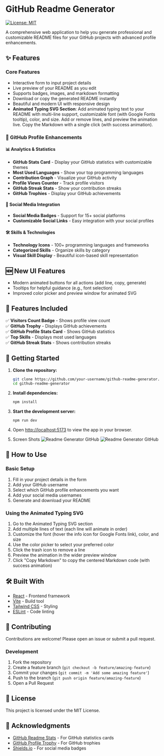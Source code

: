 # GitHub Readme Generator

[![License: MIT](https://img.shields.io/badge/License-MIT-yellow.svg)](https://opensource.org/licenses/MIT)

A comprehensive web application to help you generate professional and customizable README files for your GitHub projects with advanced profile enhancements.

## ✨ Features

### Core Features
- Interactive form to input project details
- Live preview of your README as you edit
- Supports badges, images, and markdown formatting
- Download or copy the generated README instantly
- Beautiful and modern UI with responsive design
- **Animated Typing SVG Section**: Add animated typing text to your README with multi-line support, customizable font (with Google Fonts tooltip), color, and size. Add or remove lines, and preview the animation live. Copy the Markdown with a single click (with success animation).

### 🚀 GitHub Profile Enhancements

#### 📊 Analytics & Statistics
- **GitHub Stats Card** - Display your GitHub statistics with customizable themes
- **Most Used Languages** - Show your top programming languages
- **Contribution Graph** - Visualize your GitHub activity
- **Profile Views Counter** - Track profile visitors
- **GitHub Streak Stats** - Show your contribution streaks
- **GitHub Trophies** - Display your GitHub achievements

#### 📱 Social Media Integration
- **Social Media Badges** - Support for 15+ social platforms
- **Customizable Social Links** - Easy integration with your social profiles

#### 🛠️ Skills & Technologies
- **Technology Icons** - 100+ programming languages and frameworks
- **Categorized Skills** - Organize skills by category
- **Visual Skill Display** - Beautiful icon-based skill representation

## 🆕 New UI Features
- Modern animated buttons for all actions (add line, copy, generate)
- Tooltips for helpful guidance (e.g., font selection)
- Improved color picker and preview window for animated SVG

## 🎯 Features Included

✅ **Visitors Count Badge** - Shows profile view count  
✅ **GitHub Trophy** - Displays GitHub achievements  
✅ **GitHub Profile Stats Card** - Shows GitHub statistics  
✅ **Top Skills** - Displays most used languages  
✅ **GitHub Streak Stats** - Shows contribution streaks  

## 🚀 Getting Started

1. **Clone the repository:**
    ```bash
    git clone https://github.com/your-username/github-readme-generator.git
    cd github-readme-generator
    ```

2. **Install dependencies:**
    ```bash
    npm install
    ```

3. **Start the development server:**
    ```bash
    npm run dev
    ```

4. Open [http://localhost:5173](http://localhost:5173) to view the app in your browser.

5. Screen Shots ![Readme Generator GitHub](https://github.com/abhijeetBhale/Portfolio/blob/058af283a0133c9718137c82755af89a34f5b30b/assets/readme-generator-ss.png)
![Readme Generator GitHub](https://github.com/abhijeetBhale/Portfolio/blob/058af283a0133c9718137c82755af89a34f5b30b/assets/readme-generator-ss2.png)

## 📖 How to Use

### Basic Setup
1. Fill in your project details in the form
2. Add your GitHub username
3. Select which GitHub profile enhancements you want
4. Add your social media usernames
5. Generate and download your README

### Using the Animated Typing SVG
1. Go to the Animated Typing SVG section
2. Add multiple lines of text (each line will animate in order)
3. Customize the font (hover the info icon for Google Fonts link), color, and size
4. Use the color picker to select your preferred color
5. Click the trash icon to remove a line
6. Preview the animation in the wider preview window
7. Click "Copy Markdown" to copy the centered Markdown code (with success animation)

## 🛠️ Built With

- [React](https://react.dev/) - Frontend framework
- [Vite](https://vitejs.dev/) - Build tool
- [Tailwind CSS](https://tailwindcss.com/) - Styling
- [ESLint](https://eslint.org/) - Code linting

## 🤝 Contributing

Contributions are welcome! Please open an issue or submit a pull request.

### Development
1. Fork the repository
2. Create a feature branch (`git checkout -b feature/amazing-feature`)
3. Commit your changes (`git commit -m 'Add some amazing feature'`)
4. Push to the branch (`git push origin feature/amazing-feature`)
5. Open a Pull Request

## 📄 License

This project is licensed under the MIT License.

## 🙏 Acknowledgments

- [GitHub Readme Stats](https://github.com/anuraghazra/github-readme-stats) - For GitHub statistics cards
- [GitHub Profile Trophy](https://github.com/ryo-ma/github-profile-trophy) - For GitHub trophies
- [Shields.io](https://shields.io/) - For social media badges

